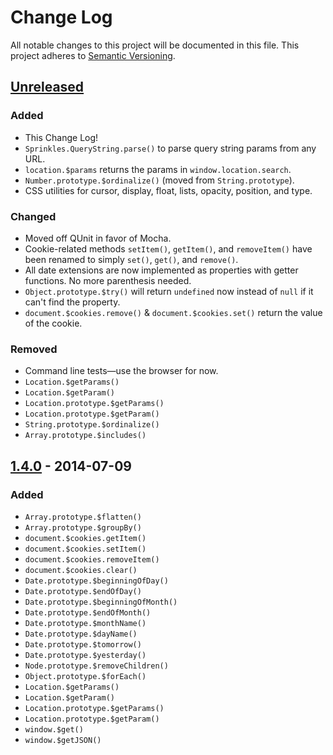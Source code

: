# Change Log

All notable changes to this project will be documented in this file.
This project adheres to [Semantic Versioning](http://semver.org/).

## [Unreleased]
### Added
- This Change Log!
- `Sprinkles.QueryString.parse()` to parse query string params from any URL.
- `location.$params` returns the params in `window.location.search`.
- `Number.prototype.$ordinalize()` (moved from `String.prototype`).
- CSS utilities for cursor, display, float, lists, opacity, position, and type.

### Changed
- Moved off QUnit in favor of Mocha.
- Cookie-related methods `setItem()`, `getItem()`, and `removeItem()` have been
  renamed to simply `set()`, `get()`, and `remove()`.
- All date extensions are now implemented as properties with getter functions.
  No more parenthesis needed.
- `Object.prototype.$try()` will return `undefined` now instead of `null` if it
  can't find the property.
- `document.$cookies.remove()` & `document.$cookies.set()` return the value of
  the cookie.

### Removed
- Command line tests—use the browser for now.
- `Location.$getParams()`
- `Location.$getParam()`
- `Location.prototype.$getParams()`
- `Location.prototype.$getParam()`
- `String.prototype.$ordinalize()`
- `Array.prototype.$includes()`

## [1.4.0] - 2014-07-09
### Added
- `Array.prototype.$flatten()`
- `Array.prototype.$groupBy()`
- `document.$cookies.getItem()`
- `document.$cookies.setItem()`
- `document.$cookies.removeItem()`
- `document.$cookies.clear()`
- `Date.prototype.$beginningOfDay()`
- `Date.prototype.$endOfDay()`
- `Date.prototype.$beginningOfMonth()`
- `Date.prototype.$endOfMonth()`
- `Date.prototype.$monthName()`
- `Date.prototype.$dayName()`
- `Date.prototype.$tomorrow()`
- `Date.prototype.$yesterday()`
- `Node.prototype.$removeChildren()`
- `Object.prototype.$forEach()`
- `Location.$getParams()`
- `Location.$getParam()`
- `Location.prototype.$getParams()`
- `Location.prototype.$getParam()`
- `window.$get()`
- `window.$getJSON()`

[Unreleased]: https://github.com/avand/sprinkles/compare/v1.4.0...v2.0.0
[1.4.0]: https://github.com/avand/sprinkles/releases/tag/v1.4.0

